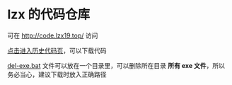 # lzx 的代码仓库

可在 <http://code.lzx19.top/> 访问

[点击进入历史代码页](http://code.lzx19.top/h/)，可以下载代码

[del-exe.bat](/del-exe.bat) 文件可以放在一个目录里，可以删除所在目录 **所有 exe 文件**，所以务必当心，建议下载时放入正确路径

